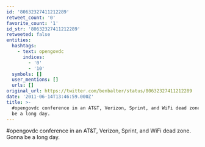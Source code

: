 ```yaml
---
id: '80632327411212289'
retweet_count: '0'
favorite_count: '1'
id_str: '80632327411212289'
retweeted: false
entities:
  hashtags:
    - text: opengovdc
      indices:
        - '0'
        - '10'
  symbols: []
  user_mentions: []
  urls: []
original_url: https://twitter.com/benbalter/status/80632327411212289
date: '2011-06-14T13:46:59.000Z'
title: >-
  #opengovdc conference in an AT&T, Verizon, Sprint, and WiFi dead zone. Gonna
  be a long day.
---
```


#opengovdc conference in an AT&T, Verizon, Sprint, and WiFi dead zone. Gonna be a long day.